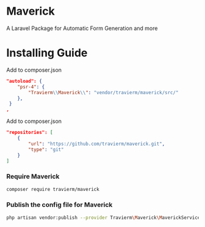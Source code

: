 # Maverick
A Laravel Package for Automatic Form Generation and more

# Installing Guide

Add to composer.json
```json
"autoload": {
    "psr-4": {
        "Travierm\\Maverick\\": "vendor/travierm/maverick/src/"
    },
 }
,
```
Add to composer.json
```json
"repositories": [
    {
        "url": "https://github.com/travierm/maverick.git",
        "type": "git"
    }
]
```

### Require Maverick
```bash
composer require travierm/maverick
```


### Publish the config file for Maverick
```bash
php artisan vendor:publish --provider Travierm\Maverick\MaverickServiceProvider
```
